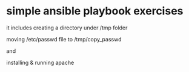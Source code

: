 # simple ansible playbook exercises

it includes creating a directory under /tmp folder

moving /etc/passwd file to /tmp/copy_passwd

and

installing & running apache
